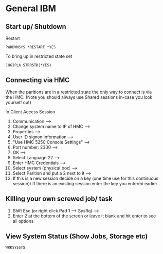 # General IBM

## Start up/ Shutdown
Restart
    
    PWRDWNSYS *RESTART *YES

To bring up in restricted state set
    
    CHGIPLA STRRSTD(*YES)

## Connecting via HMC
When the paritions are in a restricted state the only way to connect is via the HMC. (Note you should always use Shared sessions in-case you lcok yourself out)

In Client Access Session

1. Communication --> 
1. Change system name to IP of HMC --> 
1. Properties --> 
1. User ID signon information --> 
1. "Use HMC 5250 Console Settings" --> 
1. Port number: 2300 --> 
1. OK --> 
1. Select Language 22 --> 
1. Enter HMC Credentials --> 
1. Select system (physical box) --> 
1. Select Parition and put a 2 next to it --> 
1. If this is a new session decide on a key (one time use for this continuous session)/ If there is an existing session enter the key you entered earlier 

## Killing your own screwed job/ task
1. Shift Esc (or right click Pad 1 --> SysRq) --> 
1. Enter 2 at the bottom of the screen or leave it blank and hit enter to see all options.

## View System Status (Show Jobs, Storage etc)
    WRKSYSSTS